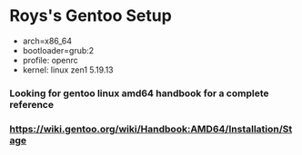 # Roys's Gentoo Setup
  - arch=x86_64
  - bootloader=grub:2
  - profile: openrc
  - kernel: linux zen1 5.19.13
### Looking for gentoo linux amd64 handbook for a complete reference
### https://wiki.gentoo.org/wiki/Handbook:AMD64/Installation/Stage
